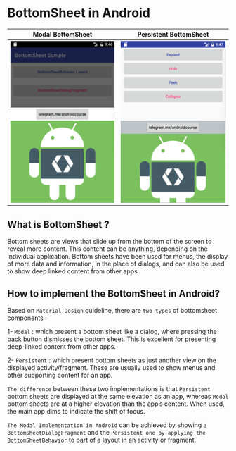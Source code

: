 # BottomSheet in Android

Modal BottomSheet             |  Persistent BottomSheet
:-------------------------:|:-------------------------:
![](screenshots/modal.png)  |  ![](screenshots/persistent.png)

## What is BottomSheet ?

Bottom sheets are views that slide up from the bottom of the screen to reveal more content. This content can be anything, depending on the individual application. Bottom sheets have been used for menus, the display of more data and information, in the place of dialogs, and can also be used to show deep linked content from other apps.

## How to implement the BottomSheet in Android?
Based on `Material Design` guideline, there are `two types` of bottomsheet components :

1- `Modal` : which present a bottom sheet like a dialog, where pressing the back button dismisses the bottom sheet. This is excellent for presenting deep-linked content from other apps.

2- `Persistent` : which present bottom sheets as just another view on the displayed activity/fragment. These are usually used to show menus and other supporting content for an app.

`The difference` between these two implementations is that `Persistent` bottom sheets are displayed at the same elevation as an app, whereas `Modal` bottom sheets are at a higher elevation than the app’s content. When used, the main app dims to indicate the shift of focus.

`The Modal Implementation in Android` can be achieved by showing a `BottomSheetDialogFragment` and the `Persistent one by applying the BottomSheetBehavior` to part of a layout in an activity or fragment.


